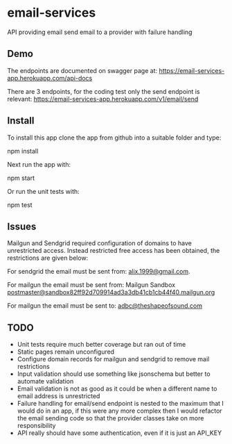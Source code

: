 # email-services
API providing email send email to a provider with failure handling

## Demo
The endpoints are documented on swagger page at:
https://email-services-app.herokuapp.com/api-docs

There are 3 endpoints, for the coding test only the send endpoint is relevant:
https://email-services-app.herokuapp.com/v1/email/send

## Install

To install this app clone the app from github into a suitable folder and type:

npm install

Next run the app with:

npm start

Or run the unit tests with:

npm test

## Issues

Mailgun and Sendgrid required configuration of domains to have unrestricted access.
Instead restricted free access has been obtained, the restrictions are given below:

For sendgrid the email must be sent from:
    alix.1999@gmail.com. 

For mailgun the email must be sent from: 
    Mailgun Sandbox <postmaster@sandbox82ff92d709914ad3a3db41cb1cb44f40.mailgun.org>

For mailgun the email must be sent to: 
    adbc@theshapeofsound.com

## TODO

   * Unit tests require much better coverage but ran out of time
   * Static pages remain unconfigured
   * Configure domain records for mailgun and sendgrid to remove mail restrictions
   * Input validation should use something like jsonschema but better to automate validation
   * Email validation is not as good as it could be when a different name to email address is unrestricted
   * Failure handling for email/send endpoint is nested to the maximum that I would do in an app, if this
   were any more complex then I would refactor the email sending code so that the provider classes take 
   on more responsibility
   * API really should have some authentication, even if it is just an API_KEY







